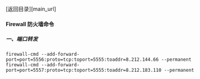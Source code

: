 [返回目录][main_url]
#### Firewall 防火墙命令
##### 一、端口转发

```
firewall-cmd --add-forward-port=port=5556:proto=tcp:toport=5555:toaddr=8.212.144.66 --permanent
firewall-cmd --add-forward-port=port=5557:proto=tcp:toport=5555:toaddr=8.212.183.110 --permanent
```


[mian_url]: https://github.com/jiangwhua15/soft_install
